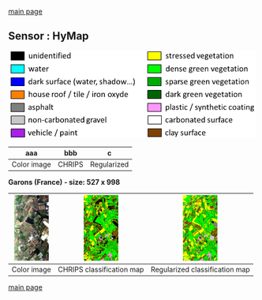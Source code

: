 [main page](index.md)</center>

## Sensor : HyMap

<p align="center">
<img src="Complements/Legende_classif_ligne_v2.png" width="500" />
</p>

aaa | bbb | c
:-: | :-: | :-:
Color image | CHRIPS  | Regularized



**Garons (France)  -  size: 527 x 998**

<img src="Images_COULEUR/HyMap_Garons_00_IMAGE.jpg" width="70" /> | <img src="Images_CLASSIF/HyMap_Garons_01_CLASSIF.png" width="70" /> | <img src="Images_REGUL/HyMap_Garons_02_REGUL.png" width="70" />
:-: | :-: | :-:
Color image | CHRIPS classification map | Regularized classification map

[main page](index.md)

